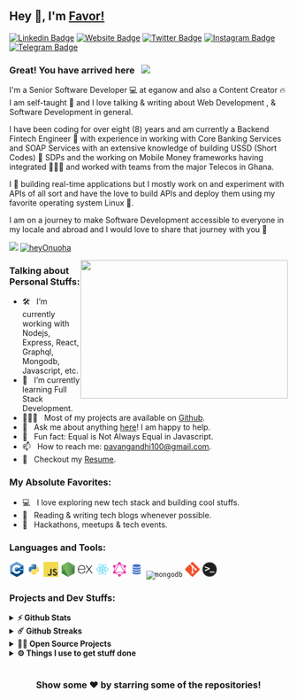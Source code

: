## Hey 👋, I'm [Favor!](https://github.com/heyOnuoha/)

[![Linkedin Badge](https://img.shields.io/badge/-LinkedIn-0e76a8?style=flat-square&logo=Linkedin&logoColor=white)](https://www.linkedin.com/in/favour-onuoha-882bb316b)
[![Website Badge](https://img.shields.io/badge/Website-3b5998?style=flat-square&logo=google-chrome&logoColor=white)](https://heyonuoha.live/)
[![Twitter Badge](https://img.shields.io/badge/-Twitter-00acee?style=flat-square&logo=Twitter&logoColor=white)](https://twitter.com/heyOnuoha)
[![Instagram Badge](https://img.shields.io/badge/-Instagram-e4405f?style=flat-square&logo=Instagram&logoColor=white)](https://www.instagram.com/heyonuoha)
[![Telegram Badge](https://img.shields.io/badge/-Telegram-0088cc?style=flat-square&logo=Telegram&logoColor=white)](https://t.me/heyOnuoha)

### Great! You have arrived here &nbsp; ![](https://visitor-badge.glitch.me/badge?page_id=heyOnuoha.heyOnuoha&style=flat-square&color=0088cc)

I'm a Senior Software Developer 💻 at eganow and also a Content Creator 🔥 <br />
I am self-taught 🚀 and I love talking & writing about Web Development , & Software Development in general.

I have been coding for over eight (8) years and am currently a Backend Fintech Engineer 💸 with experience in working with Core Banking Services and SOAP Services with an extensive knowledge of building USSD (Short Codes) 📱 SDPs and the working on Mobile Money frameworks having integrated 👨🏻‍💻 and worked with teams from the major Telecos in Ghana.

I 💛 building real-time applications but I mostly work on and experiment with APIs of all sort and have the love to build APIs and deploy them using my favorite operating system Linux 👾.

I am on a journey to make Software Development accessible to everyone in my locale and abroad and I would love to share that journey with you 💛


[![](https://gitwar.herokuapp.com/badge?username=heyOnuoha&label=Gitwar%20Profile%20Score&style=for-the-badge&color=0088cc)](https://gitwar.herokuapp.com/) <a href="https://twitter.com/heyOnuoha" target="blank"><img src="https://img.shields.io/twitter/follow/heyOnuoha?logo=twitter&style=for-the-badge" alt="heyOnuoha" /></a>

<img align="right" height="250" width="375" alt="" src="https://raw.githubusercontent.com/heyOnuoha/heyOnuoha/master/gifs/coder.gif" />

### Talking about Personal Stuffs:

- 🛠 &nbsp; I’m currently working with Nodejs, Express, React, <br /> Graphql, Mongodb, Javascript, etc.
- 🚀 &nbsp; I’m currently learning Full Stack Development.
- 👨🏻‍💻 &nbsp; Most of my projects are available on [Github](https://github.com/heyOnuoha).
- 💬 &nbsp; Ask me about anything [here](https://github.com/heyOnuoha/heyOnuoha/issues/2)! I am happy to help.
- 👾 &nbsp; Fun fact: Equal is Not Always Equal in Javascript.
- 📫 &nbsp; How to reach me: pavangandhi100@gmail.com.
- 📝 &nbsp; Checkout my [Resume](https://github.com/heyOnuoha/heyOnuoha/blob/master/resume.pdf).

### My Absolute Favorites:

- 💻 &nbsp; I love exploring new tech stack and building cool stuffs.
- 📰 &nbsp; Reading & writing tech blogs whenever possible.
- 🍕 &nbsp; Hackathons, meetups & tech events.

### Languages and Tools:

<code><img height="27" src="https://raw.githubusercontent.com/github/explore/80688e429a7d4ef2fca1e82350fe8e3517d3494d/topics/cpp/cpp.png" alt="cpp"></code>
<code><img height="27" src="https://raw.githubusercontent.com/github/explore/80688e429a7d4ef2fca1e82350fe8e3517d3494d/topics/python/python.png" alt="python"></code>
<code><img height="27" src="https://raw.githubusercontent.com/github/explore/80688e429a7d4ef2fca1e82350fe8e3517d3494d/topics/javascript/javascript.png" alt="javascript"></code>
<code><img height="27" src="https://raw.githubusercontent.com/github/explore/80688e429a7d4ef2fca1e82350fe8e3517d3494d/topics/nodejs/nodejs.png" alt="nodejs"></code>
<code><img height="27" src="https://raw.githubusercontent.com/devicons/devicon/master/icons/express/express-original.svg" alt="expressjs"></code>
<code><img height="27" src="https://raw.githubusercontent.com/github/explore/80688e429a7d4ef2fca1e82350fe8e3517d3494d/topics/react/react.png" alt="react"></code>
<code><img height="27" src="https://raw.githubusercontent.com/github/explore/80688e429a7d4ef2fca1e82350fe8e3517d3494d/topics/graphql/graphql.png" alt="graphql"></code>
<code><img height="27" src="https://raw.githubusercontent.com/github/explore/80688e429a7d4ef2fca1e82350fe8e3517d3494d/topics/sql/sql.png" alt="sql"></code>
<code><img height="27" src="https://encrypted-tbn0.gstatic.com/images?q=tbn%3AANd9GcSTTzPAw-55ssm1Im594xYZ9eRQu2JylrkYLg&usqp=CAU" alt="mongodb"></code>
<code><img height="27" src="https://raw.githubusercontent.com/devicons/devicon/master/icons/git/git-original.svg" alt="git"></code>
<code><img height="27" src="https://raw.githubusercontent.com/github/explore/80688e429a7d4ef2fca1e82350fe8e3517d3494d/topics/terminal/terminal.png" alt="terminal"></code>

<!--
<code><img height="25" src="https://raw.githubusercontent.com/github/explore/80688e429a7d4ef2fca1e82350fe8e3517d3494d/topics/sass/sass.png" alt="sass"></code>
-->

### Projects and Dev Stuffs:

<details>	
  <summary><b>⚡ Github Stats</b></summary>

  <br />
  <img height="180em" src="https://github-readme-stats.vercel.app/api?username=heyOnuoha&show_icons=true&hide_border=true&&count_private=true&include_all_commits=true" />
  <img height="180em" src="https://github-readme-stats.vercel.app/api/top-langs/?username=heyOnuoha&exclude_repo=KNN-Image-Classification&show_icons=true&hide_border=true&layout=compact&langs_count=8"/>
</details>

<details>	
  <summary><b>☄️ Github Streaks</b></summary>

  <br />
  <img height="180em" src="https://github-readme-streak-stats.herokuapp.com/?user=heyOnuoha&hide_border=true" />
</details>

<details>
  <summary><b>🧑‍🚀 Open Source Projects</b></summary>

  <br />
  <table>
    <thead align="center">
      <tr border: none;>
        <td><b>💻 Projects</b></td>
        <td><b>🌟 Stars</b></td>
        <td><b>🍴 Forks</b></td>
        <td><b>🐛 Issues</b></td>
        <td><b>🔔 Pull Requests</b></td>
        <td><b>👨‍💻 Language</b></td>
      </tr>
    </thead>
    <tbody>
      <tr>
	      <td><a href="https://github.com/heyOnuoha/Gitwar"><b>🚀 Gitwar</b></a></td>
        <td><img alt="Stars" src="https://img.shields.io/github/stars/heyOnuoha/Gitwar?style=flat-square&labelColor=343b41"/></td>
        <td><img alt="Forks" src="https://img.shields.io/github/forks/heyOnuoha/Gitwar?style=flat-square&labelColor=343b41"/></td>
        <td><img alt="Issues" src="https://img.shields.io/github/issues/heyOnuoha/Gitwar?style=flat-square"/></td>
        <td><img alt="Pull Requests" src="https://img.shields.io/github/issues-pr/heyOnuoha/Gitwar?style=flat-square"/></td>
        <td><img alt="Language" src="https://img.shields.io/github/languages/top/heyOnuoha/Gitwar?style=flat-square"/></td>
      </tr>
      <tr>
	      <td><a href="https://github.com/heyOnuoha/TradeByte"><b>💸 TradeByte</b></a></td>
        <td><img alt="Stars" src="https://img.shields.io/github/stars/heyOnuoha/TradeByte?style=flat-square&labelColor=343b41"/></td>
        <td><img alt="Forks" src="https://img.shields.io/github/forks/heyOnuoha/TradeByte?style=flat-square&labelColor=343b41"/></td>
        <td><img alt="Issues" src="https://img.shields.io/github/issues/heyOnuoha/TradeByte?style=flat-square"/></td>
        <td><img alt="Pull Requests" src="https://img.shields.io/github/issues-pr/heyOnuoha/TradeByte?style=flat-square"/></td>
        <td><img alt="Language" src="https://img.shields.io/github/languages/top/heyOnuoha/TradeByte?label=javascript&style=flat-square"/></td>
      </tr>
      <tr>
	      <td><a href="https://github.com/heyOnuoha/TheNodeCourse"><b>👨🏻‍💻 TheNodeCourse</b></a></td>
        <td><img alt="Stars" src="https://img.shields.io/github/stars/heyOnuoha/TheNodeCourse?style=flat-square&labelColor=343b41"/></td>
        <td><img alt="Forks" src="https://img.shields.io/github/forks/heyOnuoha/TheNodeCourse?style=flat-square&labelColor=343b41"/></td>
        <td><img alt="Issues" src="https://img.shields.io/github/issues/heyOnuoha/TheNodeCourse?style=flat-square"/></td>
        <td><img alt="Pull Requests" src="https://img.shields.io/github/issues-pr/iampavangandhi/TheNodeCourse?style=flat-square"/></td>
        <td><img alt="Language" src="https://img.shields.io/github/languages/top/iampavangandhi/TheNodeCourse?style=flat-square"/></td> 
      </tr>
      <tr>
	      <td><a href="https://github.com/iampavangandhi/iampavangandhi"><b>🤓 iampavangandhi</b></a></td>
        <td><img alt="Stars" src="https://img.shields.io/github/stars/iampavangandhi/iampavangandhi?style=flat-square&labelColor=343b41"/></td>
        <td><img alt="Forks" src="https://img.shields.io/github/forks/iampavangandhi/iampavangandhi?style=flat-square&labelColor=343b41"/></td>
        <td><img alt="Issues" src="https://img.shields.io/github/issues/iampavangandhi/iampavangandhi?style=flat-square"/></td>
        <td><img alt="Pull Requests" src="https://img.shields.io/github/issues-pr/iampavangandhi/iampavangandhi?style=flat-square"/></td>
        <td><img alt="Language" src="https://img.shields.io/badge/markdown-100%25-blue?style=flat-square"/></td> 
      </tr>
    </tbody>
  </table>
  <br />
</details>
 
<details>	
  <br />
  <summary><b>⚙️ Things I use to get stuff done</b></summary>
  	<ul>
  	    <li><b>OS:</b> Ubuntu 20.04</li>
	    <li><b>Laptop: </b> HP Elitebook (i5)</li>
  	    <li><b>Browser: </b> Firefox Web Browser</li>
	    <li><b>Terminal: </b> ZSH: Oh My Zsh (PowerLevel10k)</li>
	    <li><b>Code Editor:</b> VSCode - The best editor out there.</li>
	    <li><b>To Stay Updated:</b> Dev.to, Medium, Linkedin and Twitter.</li>
	    <br />
	⚛️ Checkout My VSCode Configrations <a href="https://gist.github.com/heyOnuoha/039b1dc5a7cdcb007ab3691814d53130">Here</a>.
	</ul>	
</details>

#

<div align="center">

### Show some ❤️ by starring some of the repositories!

</div>
